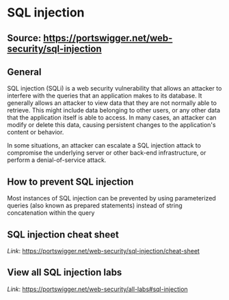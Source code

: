 # SQL injection

## Source: <https://portswigger.net/web-security/sql-injection>

## General

SQL injection (SQLi) is a web security vulnerability that allows an attacker to interfere with the queries that an application makes to its database. It generally allows an attacker to view data that they are not normally able to retrieve. This might include data belonging to other users, or any other data that the application itself is able to access. In many cases, an attacker can modify or delete this data, causing persistent changes to the application's content or behavior.

In some situations, an attacker can escalate a SQL injection attack to compromise the underlying server or other back-end infrastructure, or perform a denial-of-service attack.

## How to prevent SQL injection

Most instances of SQL injection can be prevented by using parameterized queries (also known as prepared statements) instead of string concatenation within the query

## SQL injection cheat sheet

*Link*: <https://portswigger.net/web-security/sql-injection/cheat-sheet>

## View all SQL injection labs

*Link*: <https://portswigger.net/web-security/all-labs#sql-injection>
